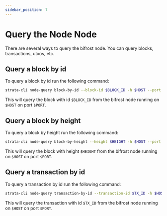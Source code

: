 ```yaml
---
sidebar_position: 7
---
```


# Query the Node Node

There are several ways to query the bifrost node. You can query blocks, transactions, utxos, etc.

## Query a block by id

To query a block by id run the following command:

```bash
strata-cli node-query block-by-id --block-id $BLOCK_ID -h $HOST --port $PORT
```

This will query the block with id `$BLOCK_ID` from the bifrost node running on `$HOST` on port `$PORT`.

## Query a block by height

To query a block by height run the following command:

```bash
strata-cli node-query block-by-height --height $HEIGHT -h $HOST --port $PORT
```

This will query the block with height `$HEIGHT` from the bifrost node running on `$HOST` on port `$PORT`.

## Query a transaction by id

To query a transaction by id run the following command:

```bash
strata-cli node-query transaction-by-id --transaction-id $TX_ID -h $HOST --port $PORT
```

This will query the transaction with id `$TX_ID` from the bifrost node running on `$HOST` on port `$PORT`.
